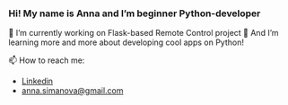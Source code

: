### Hi! My name is Anna and I’m beginner Python-developer

🔭 I’m currently working on Flask-based Remote Control project
🌱 And I’m learning more and more about developing cool apps on Python!

📫 How to reach me:
- [Linkedin](https://www.linkedin.com/in/anya-simanova/)
- anna.simanova@gmail.com
